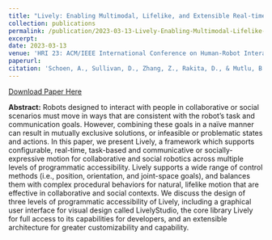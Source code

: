 ```yaml
---
title: "Lively: Enabling Multimodal, Lifelike, and Extensible Real-time Robot Motion"
collection: publications
permalink: /publication/2023-03-13-Lively-Enabling-Multimodal-Lifelike-and-Extensible-Real-time-Robot-Motion
excerpt:
date: 2023-03-13
venue: 'HRI 23: ACM/IEEE International Conference on Human-Robot Interaction'
paperurl:
citation: 'Schoen, A., Sullivan, D., Zhang, Z., Rakita, D., & Mutlu, B. 2023. &quot;Lively: Enabling Multimodal, Lifelike, and Extensible Real-time Robot Motion.&quot; <i>In Proceedings of the 2023 ACM/IEEE International Conference on Human-Robot Interaction (HRI 23)</i>. Association for Computing Machinery, New York, NY, USA, 594–602.'
---
```


[Download Paper Here](https://dl.acm.org/doi/pdf/10.1145/3568162.3576982?casa_token=I6KJDZJze_gAAAAA:y28OQAc2XKqf1FtzbwPNqkP7QkHtMFA5mZTmuNxf4doWq9GJHiL1cDG8ph8hxzyHuMkzJO16Co8)

**Abstract:** Robots designed to interact with people in collaborative or social scenarios must move in ways that are consistent with the robot’s task and communication goals. However, combining these goals in a naïve manner can result in mutually exclusive solutions, or infeasible or problematic states and actions. In this paper, we present Lively, a framework which supports configurable, real-time, task-based and communicative or socially-expressive motion for collaborative and social robotics across multiple levels of programmatic accessibility. Lively supports a wide range of control methods (i.e., position, orientation, and joint-space goals), and balances them with complex procedural behaviors for natural, lifelike motion that are effective in collaborative and social contexts. We discuss the design of three levels of programmatic accessibility of Lively, including a graphical user interface for visual design called LivelyStudio, the core library Lively for full access to its capabilities for developers, and an extensible architecture for greater customizability and capability.
